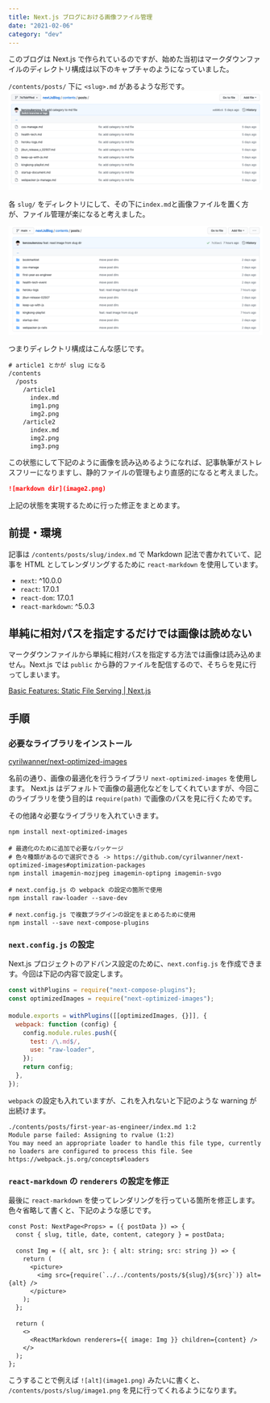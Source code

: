 ```yaml
---
title: Next.js ブログにおける画像ファイル管理
date: "2021-02-06"
category: "dev"
---
```


このブログは Next.js で作られているのですが、始めた当初はマークダウンファイルのディレクトリ構成は以下のキャプチャのようになっていました。

`/contents/posts/` 下に `<slug>.md` があるような形です。
![markdown dir](image1.png)

各 `slug/` をディレクトリにして、その下に`index.md`と画像ファイルを置く方が、ファイル管理が楽になると考えました。

![markdown dir](image2.png)

つまりディレクトリ構成はこんな感じです。

```shell
# article1 とかが slug になる
/contents
  /posts
    /article1
      index.md
      img1.png
      img2.png
    /article2
      index.md
      img2.png
      img3.png
```

この状態にして下記のように画像を読み込めるようになれば、記事執筆がストレスフリーになりますし、静的ファイルの管理もより直感的になると考えました。

```md
![markdown dir](image2.png)
```

上記の状態を実現するために行った修正をまとめます。

## 前提・環境

記事は `/contents/posts/slug/index.md` で Markdown 記法で書かれていて、記事を HTML としてレンダリングするために `react-markdown` を使用しています。

- `next`: ^10.0.0
- `react`: 17.0.1
- `react-dom`: 17.0.1
- `react-markdown`: ^5.0.3

## 単純に相対パスを指定するだけでは画像は読めない

マークダウンファイルから単純に相対パスを指定する方法では画像は読み込めません。Next.js では `public` から静的ファイルを配信するので、そちらを見に行ってしまいます。

[Basic Features: Static File Serving | Next.js](https://nextjs.org/docs/basic-features/static-file-serving)

## 手順

### 必要なライブラリをインストール

[cyrilwanner/next-optimized-images](https://github.com/cyrilwanner/next-optimized-images)

名前の通り、画像の最適化を行うライブラリ `next-optimized-images` を使用します。 Next.js はデフォルトで画像の最適化などをしてくれていますが、今回このライブラリを使う目的は `require(path)` で画像のパスを見に行くためです。

その他諸々必要なライブラリを入れていきます。

```shell
npm install next-optimized-images

# 最適化のために追加で必要なパッケージ
# 色々種類があるので選択できる -> https://github.com/cyrilwanner/next-optimized-images#optimization-packages
npm install imagemin-mozjpeg imagemin-optipng imagemin-svgo

# next.config.js の webpack の設定の箇所で使用
npm install raw-loader --save-dev

# next.config.js で複数プラグインの設定をまとめるために使用
npm install --save next-compose-plugins
```

### `next.config.js` の設定

Next.js プロジェクトのアドバンス設定のために、`next.config.js` を作成できます。今回は下記の内容で設定します。

```js
const withPlugins = require("next-compose-plugins");
const optimizedImages = require("next-optimized-images");

module.exports = withPlugins([[optimizedImages, {}]], {
  webpack: function (config) {
    config.module.rules.push({
      test: /\.md$/,
      use: "raw-loader",
    });
    return config;
  },
});
```

`webpack` の設定も入れていますが、これを入れないと下記のような warning が出続けます。

```shell
./contents/posts/first-year-as-engineer/index.md 1:2
Module parse failed: Assigning to rvalue (1:2)
You may need an appropriate loader to handle this file type, currently no loaders are configured to process this file. See https://webpack.js.org/concepts#loaders
```

### `react-markdown` の `renderers` の設定を修正

最後に `react-markdown` を使ってレンダリングを行っている箇所を修正します。色々省略して書くと、下記のような感じです。

```tsx
const Post: NextPage<Props> = ({ postData }) => {
  const { slug, title, date, content, category } = postData;

  const Img = ({ alt, src }: { alt: string; src: string }) => {
    return (
      <picture>
        <img src={require(`../../contents/posts/${slug}/${src}`)} alt={alt} />
      </picture>
    );
  };

  return (
    <>
      <ReactMarkdown renderers={{ image: Img }} children={content} />
    </>
  );
};
```

こうすることで例えば `![alt](image1.png)` みたいに書くと、 `/contents/posts/slug/image1.png` を見に行ってくれるようになります。
